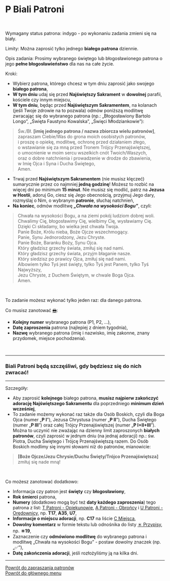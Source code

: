 # <span class="status status-list"><span class="status status-white">P</span> Biali Patroni</span>
<br />

<span class="status status-title">Wymagany status patrona:</span> <span class="status status-indigo">indygo</span> - po wykonaniu zadania zmieni się na <span class="status status-white">biały</span>.
<br />

<span class="status status-title">Limity:</span> Można zaprosić tylko jednego **białego patrona** dziennie.
<br />

<span class="status status-title">Opis zadania:</span> Prosimy wybranego świętego lub błogosławionego patrona o jego **pełne błogosławieństwo** dla nas na całe życie.
<br />

<span class="status status-title">Kroki:</span>
- Wybierz patrona, którego chcesz w tym dniu zaprosić jako swojego **białego patrona**,
- **W tym dniu** udaj się przed **Najświętszy Sakrament** w **dowolnej** parafii, kościele czy innym miejscu,
- **W tym dniu**, będąc przed **Najświętszym Sakramentem**, na kolanach (jeśli Twoje zdrowie na to pozwala) odmów poniższą modlitwę zwracając się do wybranego patrona (np.: „Błogosławiony Bartolo Longo”, „Święta Faustyno Kowalska”, „Święci Młodziankowie”):
> Św./Bł. **[imię jednego patrona / nazwa zbiorcza wielu patronów]**,  
> zapraszam Ciebie/Was do grona moich osobistych patronów,  
> i proszę o opiekę, modlitwę, ochronę przed działaniem złego,  
> o wstawianie się za mną przed Tronem Trójcy Przenajświętszej,  
> o umocnienie w moim sercu wszelkich cnót Twoich/Waszych,  
> oraz o dobre natchnienia i prowadzenie w drodze do zbawienia,  
> w Imię Ojca i Syna i Ducha Świętego,  
> Amen.  
- Trwaj przed **Najświętszym Sakramentem** (nie musisz klęczeć) sumarycznie przez co najmniej **jedną godzinę**! Możesz to rozbić na więcej dni po minimum **15 minut**. Nie musisz się modlić, patrz na **Jezusa w Hostii**, adoruj Go, ciesz się Jego obecnością, przyjmuj Jego dary, rozmyślaj o Nim, o wybranym **patronie**, słuchaj natchnień,
- **Na koniec**, odmów modlitwę **_„Chwała na wysokości Bogu”_**, czyli:
> Chwała na wysokości Bogu, a na ziemi pokój ludziom dobrej woli.  
> Chwalimy Cię, błogosławimy Cię, wielbimy Cię, wysławiamy Cię.  
> Dzięki Ci składamy, bo wielka jest chwała Twoja.  
> Panie Boże, Królu nieba, Boże Ojcze wszechmogący.  
> Panie, Synu Jednorodzony, Jezu Chryste.  
> Panie Boże, Baranku Boży, Synu Ojca.  
> Który gładzisz grzechy świata, zmiłuj się nad nami.  
> Który gładzisz grzechy świata, przyjm błaganie nasze.  
> Który siedzisz po prawicy Ojca, zmiłuj się nad nami.  
> Albowiem tylko Tyś jest święty, tylko Tyś jest Panem, tylko Tyś Najwyższy,  
> Jezu Chryste, z Duchem Świętym, w chwale Boga Ojca.  
> Amen.

<br />

<span class="status status-title">To zadanie możesz wykonać tylko jeden raz:</span> dla danego patrona.
<br />

<span class="status status-title">Co musisz zanotować [🖶](wszystkie_materialy_do_pobrania.md#biali-patroni):</span>
- **Kolejny numer** wybranego patrona (P1, P2, ...),
- **Datę zaproszenia** patrona (najlepiej z dniem tygodnia),
- **Nazwę** wybranego patrona (imię i nazwisko, imię zakonne, znany przydomek, miejsce pochodzenia).
<br />

---
### <div class="colored centered">Biali Patroni będą szczęśliwi, gdy będziesz się do nich zwracać!</div>

---
<span class="status status-title">Szczegóły:</span>
- Aby zaprosić **kolejnego** białego patrona, **musisz najpierw zakończyć adorację Najświętszego Sakramentu** dla poprzedniego **minimum dzień wcześniej**,
- To zadanie możemy wykonać raz także dla Osób Boskich, czyli dla Boga Ojca (numer „**P I**”), Jezusa Chrystusa (numer „**P II**”), Ducha Świętego (numer „**P III**”) oraz całej Trójcy Przenajświętszej (numer „**P I+II+III**”). Można to uczynić nie zważając na dzienny limit zaproszonych **białych patronów**, czyli zaprosić w jednym dniu (na jednaj adoracji) np.: św. Piotra, Ducha Świętego i Trójcę Przenajświętszą razem. Do Osób Boskich modlimy się innymi słowami niż do patronów, mianowicie:
> **[Boże Ojcze/Jezu Chrysie/Duchu Święty/Trójco Przenajświętsza]** zmiłuj się nade mną!

<br />

<span class="status status-title">Co możesz zanotować dodatkowo:</span>
- Informacja czy patron jest **święty** czy **błogosławiony**,
- **Rok śmierci** patrona,
- **Numery** (dodatkowo mogą być też **daty każdego zaproszenia**) tego patrona z list: [<span class="status status-list"><span class="status status-yellow">T</span> Patroni - Opiekunowie</span>](patroni_opiekunowie.md), [<span class="status status-list"><span class="status status-blue">A</span> Patroni - Obrońcy</span>](patroni_obroncy.md) i [<span class="status status-list"><span class="status status-red">U</span> Patroni - Orędownicy</span>](patroni_oredownicy.md), np. **T17**, **A35**, **U7**,
- **Informacje o miejscu adoracji**, np. **C17** na liście [<span class="status status-list"><span class="status status-list">C</span> Miejsca</span>](miejsca.md),
- **Dowolny komentarz** w formie tekstu lub odnośnika do listy [<span class="status status-list"><span class="status status-list">＊</span> Przypisy</span>](przypisy.md), np. **＊19**,
- Zaznaczenie czy **odmówiono modlitwę** do wybranego patrona i modlitwę „Chwała na wysokości Bogu” - postaw dowolny znaczek (np. „✅”),
- **Datę zakończenia adoracji**, jeśli rozłożyliśmy ją na kilka dni.

---
[Powrót do zapraszania patronów](jak_zapraszac_patronow.md)  
[Powrót do głównego menu](index.md)
